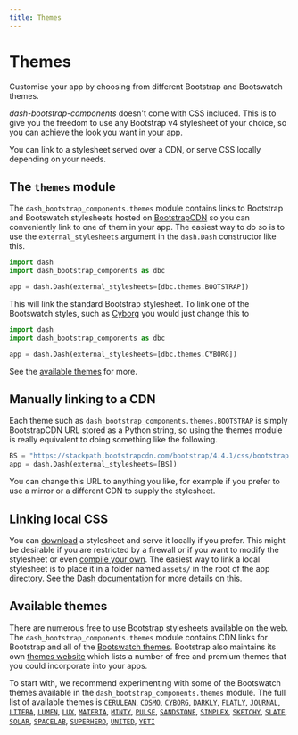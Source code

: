 ```yaml
---
title: Themes
---
```


# Themes

<p class="lead">Customise your app by choosing from different Bootstrap and Bootswatch themes.</p>

_dash-bootstrap-components_ doesn't come with CSS included. This is to give you the freedom to use any Bootstrap v4 stylesheet of your choice, so you can achieve the look you want in your app.

You can link to a stylesheet served over a CDN, or serve CSS locally depending on your needs.

## The `themes` module

The `dash_bootstrap_components.themes` module contains links to Bootstrap and Bootswatch stylesheets hosted on [BootstrapCDN][bootstrapcdn] so you can conveniently link to one of them in your app. The easiest way to do so is to use the `external_stylesheets` argument in the `dash.Dash` constructor like this.

```python
import dash
import dash_bootstrap_components as dbc

app = dash.Dash(external_stylesheets=[dbc.themes.BOOTSTRAP])
```

This will link the standard Bootstrap stylesheet. To link one of the Bootswatch styles, such as [Cyborg][bootswatch-cyborg] you would just change this to

```python
import dash
import dash_bootstrap_components as dbc

app = dash.Dash(external_stylesheets=[dbc.themes.CYBORG])
```

See the [available themes](#available-themes) for more.

## Manually linking to a CDN

Each theme such as `dash_bootstrap_components.themes.BOOTSTRAP` is simply BootstrapCDN URL stored as a Python string, so using the themes module is really equivalent to doing something like the following.

```python
BS = "https://stackpath.bootstrapcdn.com/bootstrap/4.4.1/css/bootstrap.min.css"
app = dash.Dash(external_stylesheets=[BS])
```

You can change this URL to anything you like, for example if you prefer to use a mirror or a different CDN to supply the stylesheet.

## Linking local CSS

You can [download][bootstrap-download] a stylesheet and serve it locally if you prefer. This might be desirable if you are restricted by a firewall or if you want to modify the stylesheet or even [compile your own][bootstrap-compile]. The easiest way to link a local stylesheet is to place it in a folder named `assets/` in the root of the app directory. See the [Dash documentation][dash-docs-external] for more details on this.

<h2 id="available-themes">Available themes</h2>

There are numerous free to use Bootstrap stylesheets available on the web. The `dash_bootstrap_components.themes` module contains CDN links for Bootstrap and all of the [Bootswatch themes][bootswatch-themes]. Bootstrap also maintains its own [themes website][bootstrap-themes] which lists a number of free and premium themes that you could incorporate into your apps.

To start with, we recommend experimenting with some of the Bootswatch themes available in the `dash_bootstrap_components.themes` module. The full list of available themes is [`CERULEAN`](https://bootswatch.com/cerulean/), [`COSMO`](https://bootswatch.com/cosmo/), [`CYBORG`](https://bootswatch.com/cyborg/), [`DARKLY`](https://bootswatch.com/darkly/), [`FLATLY`](https://bootswatch.com/flatly/), [`JOURNAL`](https://bootswatch.com/journal/), [`LITERA`](https://bootswatch.com/litera/), [`LUMEN`](https://bootswatch.com/lumen/), [`LUX`](https://bootswatch.com/lux/), [`MATERIA`](https://bootswatch.com/materia/), [`MINTY`](https://bootswatch.com/minty/), [`PULSE`](https://bootswatch.com/pulse/), [`SANDSTONE`](https://bootswatch.com/sandstone/), [`SIMPLEX`](https://bootswatch.com/simplex/), [`SKETCHY`](https://bootswatch.com/sketchy/), [`SLATE`](https://bootswatch.com/slate/), [`SOLAR`](https://bootswatch.com/solar/), [`SPACELAB`](https://bootswatch.com/spacelab/), [`SUPERHERO`](https://bootswatch.com/superhero/), [`UNITED`](https://bootswatch.com/united/), [`YETI`](https://bootswatch.com/yeti/)

[dash-docs-external]: https://dash.plotly.com/external-resources/
[bootstrapcdn]: https://www.bootstrapcdn.com/
[bootstrap]:https://getbootstrap.com/
[bootstrap-download]: https://getbootstrap.com/docs/4.4/getting-started/download/
[bootstrap-compile]: https://getbootstrap.com/docs/4.4/getting-started/theming/
[bootstrap-themes]: https://themes.getbootstrap.com/
[bootswatch]: https://bootswatch.com/
[bootswatch-cyborg]: https://bootswatch.com/cyborg/
[bootswatch-themes]: https://www.bootstrapcdn.com/bootswatch/
